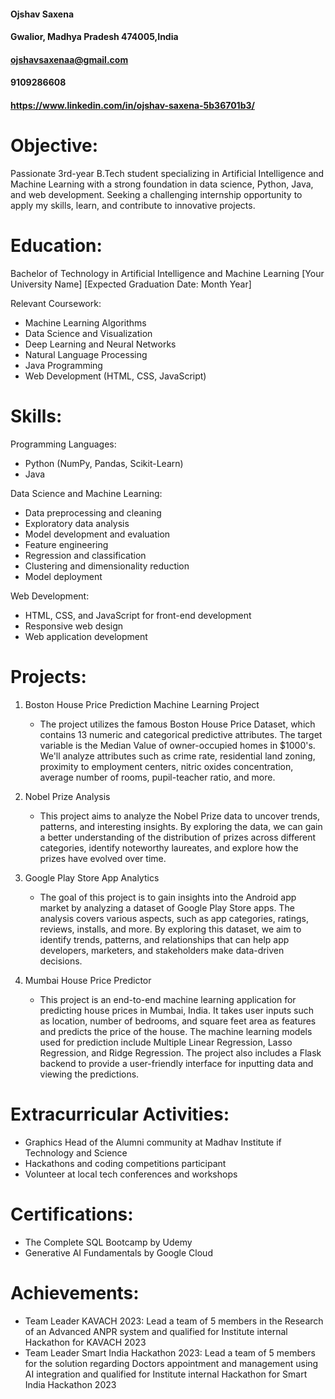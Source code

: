 #### Ojshav Saxena
#### Gwalior, Madhya Pradesh 474005,India
#### ojshavsaxenaa@gmail.com
#### 9109286608
#### https://www.linkedin.com/in/ojshav-saxena-5b36701b3/

Objective:
==============
Passionate 3rd-year B.Tech student specializing in Artificial Intelligence and Machine Learning with a strong foundation in data science, Python, Java, and web development. Seeking a challenging internship opportunity to apply my skills, learn, and contribute to innovative projects.

Education:
==============
Bachelor of Technology in Artificial Intelligence and Machine Learning
[Your University Name]
[Expected Graduation Date: Month Year]

Relevant Coursework:
- Machine Learning Algorithms
- Data Science and Visualization
- Deep Learning and Neural Networks
- Natural Language Processing
- Java Programming
- Web Development (HTML, CSS, JavaScript)

Skills:
==============
Programming Languages:
- Python (NumPy, Pandas, Scikit-Learn)
- Java

Data Science and Machine Learning:
- Data preprocessing and cleaning
- Exploratory data analysis
- Model development and evaluation
- Feature engineering
- Regression and classification
- Clustering and dimensionality reduction
- Model deployment

Web Development:
- HTML, CSS, and JavaScript for front-end development
- Responsive web design
- Web application development

Projects:
==============
1. Boston House Price Prediction Machine Learning Project
   - The project utilizes the famous Boston House Price Dataset, which contains 13 numeric and categorical predictive attributes. The target variable is the Median Value of owner-occupied homes in $1000's. We'll analyze attributes such as crime rate, residential land zoning, proximity to employment centers, nitric oxides concentration, average number of rooms, pupil-teacher ratio, and more.

2. Nobel Prize Analysis
   - This project aims to analyze the Nobel Prize data to uncover trends, patterns, and interesting insights. By exploring the data, we can gain a better understanding of the distribution of prizes across different categories, identify noteworthy laureates, and explore how the prizes have evolved over time.

3. Google Play Store App Analytics 
   - The goal of this project is to gain insights into the Android app market by analyzing a dataset of Google Play Store apps. The analysis covers various aspects, such as app categories, ratings, reviews, installs, and more. By exploring this dataset, we aim to identify trends, patterns, and relationships that can help app developers, marketers, and stakeholders make data-driven decisions.

4. Mumbai House Price Predictor
   - This project is an end-to-end machine learning application for predicting house prices in Mumbai, India. It takes user inputs such as location, number of bedrooms, and square feet area as features and predicts the price of the house. The machine learning models used for prediction include Multiple Linear Regression, Lasso Regression, and Ridge Regression. The project also includes a Flask backend to provide a user-friendly interface for inputting data and viewing the predictions.

Extracurricular Activities:
==============
- Graphics Head of the Alumni community at Madhav Institute if Technology and Science
- Hackathons and coding competitions participant
- Volunteer at local tech conferences and workshops

Certifications:
==============
- The Complete SQL Bootcamp by Udemy
- Generative AI Fundamentals by Google Cloud

Achievements:
==============
- Team Leader KAVACH 2023: Lead a team of 5 members in the Research of an Advanced ANPR system and qualified for Institute internal Hackathon for KAVACH 2023
- Team Leader Smart India Hackathon 2023: Lead a team of 5 members for the solution regarding Doctors appointment and management using AI integration and qualified for Institute internal Hackathon for Smart India Hackathon 2023




